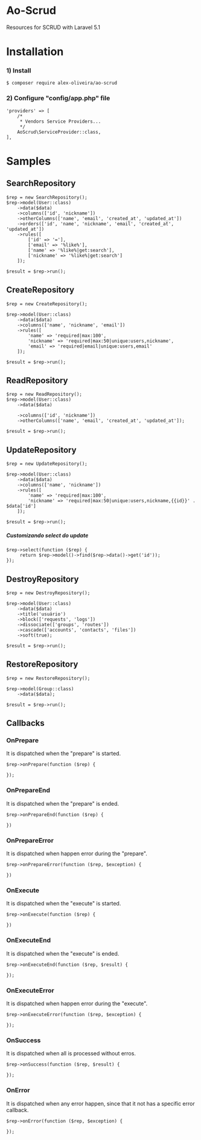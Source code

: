 # Ao-Scrud

Resources for SCRUD with Laravel 5.1

# Installation

### 1) Install
````
$ composer require alex-oliveira/ao-scrud
````

### 2) Configure "config/app.php" file
````
'providers' => [
    /*
     * Vendors Service Providers...
     */
    AoScrud\ServiceProvider::class,
],
````

# Samples

## SearchRepository
````
$rep = new SearchRepository();
$rep->model(User::class)
    ->data($data)
    ->columns(['id', 'nickname'])
    ->otherColumns(['name', 'email', 'created_at', 'updated_at'])
    ->orders(['id', 'name', 'nickname', 'email', 'created_at', 'updated_at'])
    ->rules([
        ['id' => '='],
        ['email' => '%like%'],
        ['name' => '%like%|get:search'],
        ['nickname' => '%like%|get:search']
    ]);
    
$result = $rep->run();
````

## CreateRepository
````
$rep = new CreateRepository();

$rep->model(User::class)
    ->data($data)
    ->columns(['name', 'nickname', 'email'])
    ->rules([
        'name' => 'required|max:100',
        'nickname' => 'required|max:50|unique:users,nickname',
        'email' => 'required|email|unique:users,email'
    ]);
    
$result = $rep->run();
````

## ReadRepository
````
$rep = new ReadRepository();
$rep->model(User::class)
    ->data($data)
    
    ->columns(['id', 'nickname'])
    ->otherColumns(['name', 'email', 'created_at', 'updated_at']);
        
$result = $rep->run();
````

## UpdateRepository
````
$rep = new UpdateRepository();

$rep->model(User::class)
    ->data($data)
    ->columns(['name', 'nickname'])
    ->rules([
        'name' => 'required|max:100',
        'nickname' => 'required|max:50|unique:users,nickname,{{id}}' . $data['id']
    ]);
    
$result = $rep->run();
````

##### Customizando select do update
````
$rep->select(function ($rep) {
     return $rep->model()->find($rep->data()->get('id'));
});
````

## DestroyRepository
````
$rep = new DestroyRepository();

$rep->model(User::class)
    ->data($data)
    ->title('usuário')
    ->block(['requests', 'logs'])
    ->dissociate(['groups', 'routes'])
    ->cascade(['accounts', 'contacts', 'files'])
    ->soft(true);
    
$result = $rep->run();
````

## RestoreRepository
````
$rep = new RestoreRepository();

$rep->model(Group::class)
    ->data($data);
    
$result = $rep->run();
````

## Callbacks 

### OnPrepare
It is dispatched when the "prepare" is started.

````
$rep->onPrepare(function ($rep) {
    
});
````

### OnPrepareEnd
It is dispatched when the "prepare" is ended.

````
$rep->onPrepareEnd(function ($rep) {
    
})
````

### OnPrepareError
It is dispatched when happen error during the "prepare".

````
$rep->onPrepareError(function ($rep, $exception) {
    
})
````

### OnExecute
It is dispatched when the "execute" is started.

````
$rep->onExecute(function ($rep) {

})
````

### OnExecuteEnd
It is dispatched when the "execute" is ended.

````
$rep->onExecuteEnd(function ($rep, $result) {

});
````

### OnExecuteError
It is dispatched when happen error during the "execute".

````
$rep->onExecuteError(function ($rep, $exception) {

});
````

### OnSuccess
It is dispatched when all is processed without erros. 

````
$rep->onSuccess(function ($rep, $result) {

});
````

### OnError
It is dispatched when any error happen, since that it not has a specific error callback. 

````
$rep->onError(function ($rep, $exception) {

});
````